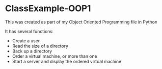 # ClassExample-OOP1

This was created as part of my Object Oriented Programming file in Python

It has several functions:
- Create a user
- Read the size of a directory
- Back up a directory
- Order a virtual machine, or more than one
- Start a server and display the ordered virtual machine
